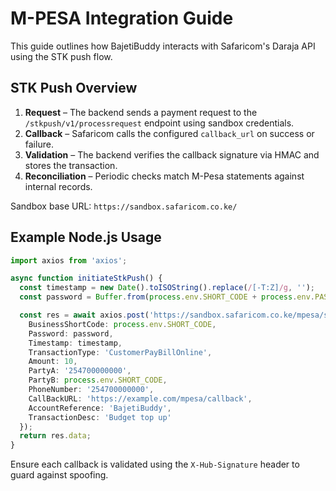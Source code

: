# M-PESA Integration Guide

This guide outlines how BajetiBuddy interacts with Safaricom's Daraja API using the STK push flow.

## STK Push Overview
1. **Request** – The backend sends a payment request to the `/stkpush/v1/processrequest` endpoint using sandbox credentials.
2. **Callback** – Safaricom calls the configured `callback_url` on success or failure.
3. **Validation** – The backend verifies the callback signature via HMAC and stores the transaction.
4. **Reconciliation** – Periodic checks match M-Pesa statements against internal records.

Sandbox base URL: `https://sandbox.safaricom.co.ke/`

## Example Node.js Usage
```ts
import axios from 'axios';

async function initiateStkPush() {
  const timestamp = new Date().toISOString().replace(/[-T:Z]/g, '');
  const password = Buffer.from(process.env.SHORT_CODE + process.env.PASS_KEY + timestamp).toString('base64');

  const res = await axios.post('https://sandbox.safaricom.co.ke/mpesa/stkpush/v1/processrequest', {
    BusinessShortCode: process.env.SHORT_CODE,
    Password: password,
    Timestamp: timestamp,
    TransactionType: 'CustomerPayBillOnline',
    Amount: 10,
    PartyA: '254700000000',
    PartyB: process.env.SHORT_CODE,
    PhoneNumber: '254700000000',
    CallBackURL: 'https://example.com/mpesa/callback',
    AccountReference: 'BajetiBuddy',
    TransactionDesc: 'Budget top up'
  });
  return res.data;
}
```

Ensure each callback is validated using the `X-Hub-Signature` header to guard against spoofing.

